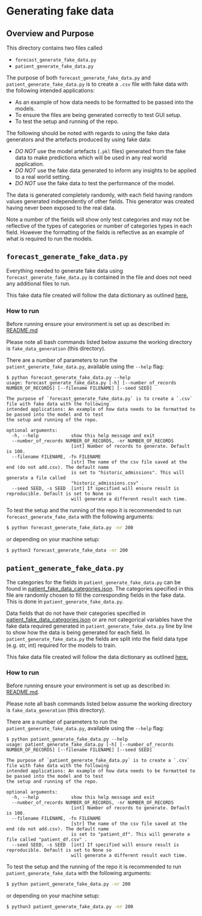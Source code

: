 # Generating fake data

## Overview and Purpose
This directory contains two files called 
- `forecast_generate_fake_data.py`
- `patient_generate_fake_data.py`

The purpose of both `forecast_generate_fake_data.py` and `patient_generate_fake_data.py` is to create a `.csv` file with fake data with the following intended applications:
- As an example of how data needs to be formatted to be passed into the models.
- To ensure the files are being generated correctly to test GUI setup.
- To test the setup and running of the repo.

The following should be noted with regards to using the fake data generators and the artefacts produced by using fake data:
- *DO NOT* use the model artefacts (`.pkl` files) generated from the fake data to make predictions which will be used in any real world application.
- *DO NOT* use the fake data generated to inform any insights to be applied to a real world setting.
- *DO NOT* use the fake data to test the performance of the model.

The data is generated completely randomly, with each field having random values generated independently of other fields. This generator was created having never been exposed to the real data.

Note a number of the fields will show only test categories and may not be reflective of the types of categories or number of categories types in each field. However the formatting of the fields is reflective as an example of what is required to run the models.

## `forecast_generate_fake_data.py`
Everything needed to generate fake data using `forecast_generate_fake_data.py` is contained in the file and does not need any additional files to run.

This fake data file created will follow the data dictionary as outlined [here.](../config/historic_admissions_data_dictionary.json)

### How to run
Before running ensure your environment is set up as described in: [README.md](../README.md) 

Please note all bash commands listed below assume the working directory is `fake_data_generation` (this directory).

There are a number of parameters to run the `patient_generate_fake_data.py`, available using the `--help` flag:

```
$ python forecast_generate_fake_data.py --help
usage: forecast_generate_fake_data.py [-h] [--number_of_records NUMBER_OF_RECORDS] [--filename FILENAME] [--seed SEED]

The purpose of `forecast_generate_fake_data.py` is to create a `.csv` file with fake data with the following
intended applications: An example of how data needs to be formatted to be passed into the model and to test
the setup and running of the repo.

optional arguments:
  -h, --help            show this help message and exit
  --number_of_records NUMBER_OF_RECORDS, -nr NUMBER_OF_RECORDS
                        [int] Number of records to generate. Default is 100.
  --filename FILENAME, -fn FILENAME
                        [str] The name of the csv file saved at the end (do not add.csv). The default name
                        is set to "historic_admissions". This will generate a file called
                        "historic_admissions.csv" .
  --seed SEED, -s SEED  [int] If specified will ensure result is reproducible. Default is set to None so
                        will generate a different result each time.
```

To test the setup and the running of the repo it is recommended to run `forecast_generate_fake_data` with the following arguments:
  ```bash
$ python forecast_generate_fake_data.py -nr 200
```
or depending on your machine setup:

  ```bash
$ python3 forecast_generate_fake_data -nr 200
``` 


## `patient_generate_fake_data.py`

The categories for the fields in `patient_generate_fake_data.py` can be found in [patient_fake_data_categories.json](config/fake_data_categories/patient_fake_data_categories.json). The categories specified in this file are randomly chosen to fill the corresponding fields in the fake data. This is done in `patient_generate_fake_data.py`. 

Data fields that do not have their categories specified in [patient_fake_data_categories.json](../config/fake_data_categories/patient_fake_data_categories.json) or are not categorical variables have the fake data required generated in `patient_generate_fake_data.py` line by line to show how the data is being generated for each field. In `patient_generate_fake_data.py` the fields are split into the field data type (e.g. str, int) required for the models to train.

This fake data file created will follow the data dictionary as outlined [here.](../config/patient_generate_fake_data.json)

### How to run
Before running ensure your environment is set up as described in: [README.md](../README.md).

Please note all bash commands listed below assume the working directory is `fake_data_generation` (this directory).

There are a number of parameters to run the `patient_generate_fake_data.py`, available using the `--help` flag:

```
$ python patient_generate_fake_data.py --help
usage: patient_generate_fake_data.py [-h] [--number_of_records NUMBER_OF_RECORDS] [--filename FILENAME] [--seed SEED]

The purpose of `patient_generate_fake_data.py` is to create a `.csv` file with fake data with the following
intended applications: An example of how data needs to be formatted to be passed into the model and to test
the setup and running of the repo.

optional arguments:
  -h, --help            show this help message and exit
  --number_of_records NUMBER_OF_RECORDS, -nr NUMBER_OF_RECORDS
                        [int] Number of records to generate. Default is 100.
  --filename FILENAME, -fn FILENAME
                        [str] The name of the csv file saved at the end (do not add.csv). The default name
                        is set to "patient_df". This will generate a file called "patient_df.csv" .
  --seed SEED, -s SEED  [int] If specified will ensure result is reproducible. Default is set to None so
                        will generate a different result each time.
  ```

To test the setup and the running of the repo it is recommended to run `patient_generate_fake_data` with the following arguments:
  ```bash
$ python patient_generate_fake_data.py -nr 200
```
or depending on your machine setup:

  ```bash
$ python3 patient_generate_fake_data.py -nr 200
``` 